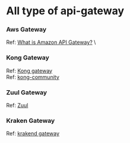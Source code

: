 # All type of api-gateway

### Aws Gateway

Ref: [What is Amazon API Gateway?](https://docs.aws.amazon.com/apigateway/latest/developerguide/welcome.html) \

### Kong Gateway

Ref: [Kong gateway](https://konghq.com/kong) \
Ref: [kong-community](https://konghq.com/install#kong-community)

### Zuul Gateway

Ref: [Zuul](https://github.com/Netflix/zuul)

### Kraken Gateway

Ref: [krakend gateway](https://www.krakend.io)